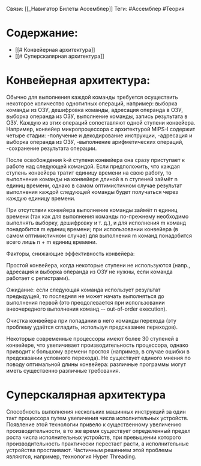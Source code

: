 Связи: [[_Навигатор Билеты Ассемблер]]
Теги: #Ассемблер #Теория 
# Содержание:
- [[# Конвейерная архитектура]]
- [[# Суперскалярная архитектура]]

# Конвейерная архитектура:
Обычно для выполнения каждой команды требуется осуществить некоторое количество однотипных операций, например: выборка команды из ОЗУ, дешифровка команды, адресация операнда в ОЗУ, выборка операнда из ОЗУ, выполнение команды, запись результата в ОЗУ. Каждую из этих операций сопоставляют одной ступени конвейера. Например, конвейер микропроцессора с архитектурой MIPS-I содержит четыре стадии:
-получение и декодирование инструкции,
-адресация и выборка операнда из ОЗУ,
-выполнение арифметических операций,
-сохранение результата операции.

После освобождения k-й ступени конвейера она сразу приступает к работе над следующей командой. Если предположить, что каждая ступень конвейера тратит единицу времени на свою работу, то выполнение команды на конвейере длиной в n ступеней займёт n единиц времени, однако в самом оптимистичном случае результат выполнения каждой следующей команды будет получаться через каждую единицу времени.

При отсутствии конвейера выполнение команды займёт n единиц времени (так как для выполнения команды по-прежнему необходимо выполнять выборку, дешифровку и т. д.), и для исполнения m команд понадобится m единиц времени; при использовании конвейера (в самом оптимистичном случае) для выполнения m команд понадобится всего лишь n + m единиц времени.

Факторы, снижающие эффективность конвейера:

Простой конвейера, когда некоторые ступени не используются (напр., адресация и выборка операнда из ОЗУ не нужны, если команда работает с регистрами).

Ожидание: если следующая команда использует результат предыдущей, то последняя не может начать выполняться до выполнения первой (это преодолевается при использовании внеочередного выполнения команд -- out-of-order execution).

Очистка конвейера при попадании в него команды перехода (эту проблему удаётся сгладить, используя предсказание переходов).

Некоторые современные процессоры имеют более 30 ступеней в конвейере, что увеличивает производительность процессора, однако приводит к большому времени простоя (например, в случае ошибки в предсказании условного перехода). Не существует единого мнения по поводу оптимальной длины конвейера: различные программы могут иметь существенно различные требования.


# Суперскалярная архитектура

Способность выполнения нескольких машинных инструкций за один такт процессора путем увеличения числа исполнительных устройств. Появление этой технологии привело к существенному увеличению производительности, в то же время существует определенный предел роста числа исполнительных устройств, при превышении которого производительность практически перестает расти, а исполнительные устройства простаивают. Частичным решением этой проблемы являются, например, технология Hyper Threading.